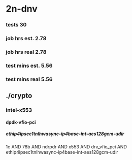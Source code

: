 # 2n-dnv
### tests 30
### job hrs est. 2.78
### job hrs real 2.78
### test mins est. 5.56
### test mins real 5.56
## ./crypto
### intel-x553
#### dpdk-vfio-pci
##### ethip4ipsec1tnlhwasync-ip4base-int-aes128gcm-udir
1c AND 78b AND ndrpdr AND x553 AND drv_vfio_pci AND ethip4ipsec1tnlhwasync-ip4base-int-aes128gcm-udir

